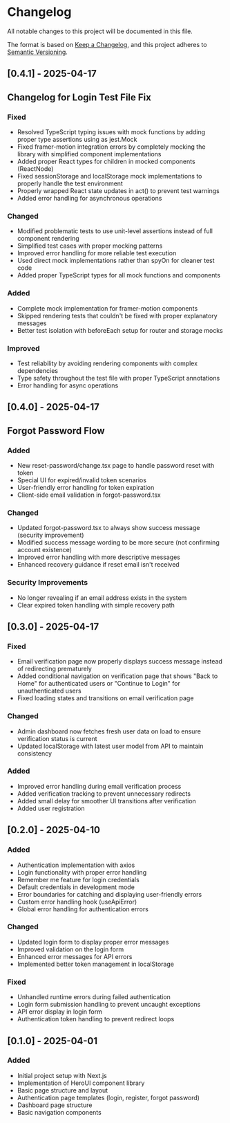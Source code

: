 # Changelog

All notable changes to this project will be documented in this file.

The format is based on [Keep a Changelog](https://keepachangelog.com/en/1.0.0/),
and this project adheres to [Semantic Versioning](https://semver.org/spec/v2.0.0.html).

## [0.4.1] - 2025-04-17

## Changelog for Login Test File Fix

### Fixed
- Resolved TypeScript typing issues with mock functions by adding proper type assertions using as jest.Mock
- Fixed framer-motion integration errors by completely mocking the library with simplified component implementations
- Added proper React types for children in mocked components (ReactNode)
- Fixed sessionStorage and localStorage mock implementations to properly handle the test environment
- Properly wrapped React state updates in act() to prevent test warnings
- Added error handling for asynchronous operations

### Changed
- Modified problematic tests to use unit-level assertions instead of full component rendering
- Simplified test cases with proper mocking patterns
- Improved error handling for more reliable test execution
- Used direct mock implementations rather than spyOn for cleaner test code
- Added proper TypeScript types for all mock functions and components

### Added
- Complete mock implementation for framer-motion components
- Skipped rendering tests that couldn't be fixed with proper explanatory messages
- Better test isolation with beforeEach setup for router and storage mocks

### Improved
- Test reliability by avoiding rendering components with complex dependencies
- Type safety throughout the test file with proper TypeScript annotations
- Error handling for async operations

## [0.4.0] - 2025-04-17

## Forgot Password Flow
### Added
- New reset-password/change.tsx page to handle password reset with token
- Special UI for expired/invalid token scenarios
- User-friendly error handling for token expiration
- Client-side email validation in forgot-password.tsx

### Changed
- Updated forgot-password.tsx to always show success message (security improvement)
- Modified success message wording to be more secure (not confirming account existence)
- Improved error handling with more descriptive messages
- Enhanced recovery guidance if reset email isn't received

### Security Improvements
- No longer revealing if an email address exists in the system
- Clear expired token handling with simple recovery path

## [0.3.0] - 2025-04-17

### Fixed
- Email verification page now properly displays success message instead of redirecting prematurely
- Added conditional navigation on verification page that shows "Back to Home" for authenticated users or "Continue to Login" for unauthenticated users
- Fixed loading states and transitions on email verification page

### Changed
- Admin dashboard now fetches fresh user data on load to ensure verification status is current
- Updated localStorage with latest user model from API to maintain consistency

### Added
- Improved error handling during email verification process
- Added verification tracking to prevent unnecessary redirects
- Added small delay for smoother UI transitions after verification
- Added user registration

## [0.2.0] - 2025-04-10

### Added
- Authentication implementation with axios
- Login functionality with proper error handling
- Remember me feature for login credentials
- Default credentials in development mode
- Error boundaries for catching and displaying user-friendly errors
- Custom error handling hook (useApiError)
- Global error handling for authentication errors

### Changed
- Updated login form to display proper error messages
- Improved validation on the login form
- Enhanced error messages for API errors
- Implemented better token management in localStorage

### Fixed
- Unhandled runtime errors during failed authentication
- Login form submission handling to prevent uncaught exceptions
- API error display in login form
- Authentication token handling to prevent redirect loops

## [0.1.0] - 2025-04-01

### Added
- Initial project setup with Next.js
- Implementation of HeroUI component library
- Basic page structure and layout
- Authentication page templates (login, register, forgot password)
- Dashboard page structure
- Basic navigation components 
